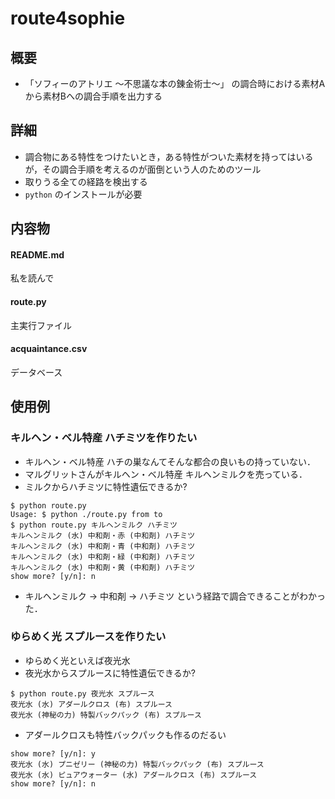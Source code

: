 # route4sophie
## 概要
- 「ソフィーのアトリエ 〜不思議な本の錬金術士〜」 の調合時における素材Aから素材Bへの調合手順を出力する

## 詳細
- 調合物にある特性をつけたいとき，ある特性がついた素材を持ってはいるが，その調合手順を考えるのが面倒という人のためのツール
- 取りうる全ての経路を検出する
- ``python`` のインストールが必要

## 内容物
#### README.md
私を読んで
#### route.py
主実行ファイル
#### acquaintance.csv
データベース

## 使用例
### キルヘン・ベル特産 ハチミツを作りたい
- キルヘン・ベル特産 ハチの巣なんてそんな都合の良いもの持っていない．
- マルグリットさんがキルヘン・ベル特産 キルヘンミルクを売っている．
- ミルクからハチミツに特性遺伝できるか?

```
$ python route.py
Usage: $ python ./route.py from to
$ python route.py キルヘンミルク ハチミツ
キルヘンミルク (水) 中和剤・赤 (中和剤) ハチミツ
キルヘンミルク (水) 中和剤・青 (中和剤) ハチミツ
キルヘンミルク (水) 中和剤・緑 (中和剤) ハチミツ
キルヘンミルク (水) 中和剤・黄 (中和剤) ハチミツ
show more? [y/n]: n
```
- キルヘンミルク → 中和剤 → ハチミツ という経路で調合できることがわかった．

### ゆらめく光 スプルースを作りたい
- ゆらめく光といえば夜光水
- 夜光水からスプルースに特性遺伝できるか?

```
$ python route.py 夜光水 スプルース
夜光水 (水) アダールクロス (布) スプルース
夜光水 (神秘の力) 特製バックパック (布) スプルース
```
- アダールクロスも特性バックパックも作るのだるい
```
show more? [y/n]: y
夜光水 (水) プニゼリー (神秘の力) 特製バックパック (布) スプルース
夜光水 (水) ピュアウォーター (水) アダールクロス (布) スプルース
show more? [y/n]: n
```
